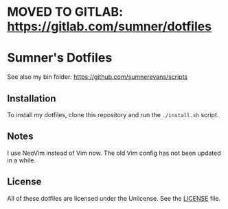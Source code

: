 # MOVED TO GITLAB: https://gitlab.com/sumner/dotfiles

# Sumner's Dotfiles
See also my bin folder: https://github.com/sumnerevans/scripts

## Installation
To install my dotfiles, clone this repository and run the `./install.sh` script.

## Notes
I use NeoVim instead of Vim now. The old Vim config has not been updated in a
while.

## License
All of these dotfiles are licensed under the Unlicense. See the
[LICENSE](./LICENSE) file.
